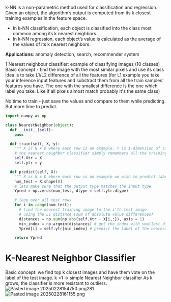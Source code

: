 k-NN is a non-parametric method used for classification and regression. Given an object, the algorithm’s output is computed from its k closest training examples in the feature space.

- In k-NN classification, each object is classified into the class most common among its k nearest neighbors.
- In k-NN regression, each object’s value is calculated as the average of the values of its k nearest neighbors.

**Applications**: anomaly detection, search, recommender system

1 Nearest neighbour classifier: 
example of classifying images (10 classes)
Basic concept - find the image with the most similar pixels and use its class
idea is to take L1/L2 difference of all the features (for L1 example you take your inference input features and substract them from all the train samples' features you have. The one with the smallest difference is the one which label you take. Like if all pixels almost match probably it's the same class)

No time to train - just save the values and compare to them while predicting. But more time to predict.
```python
import numpy as np

class NearestNeighbor(object):
  def __init__(self):
    pass

  def train(self, X, y):
    """ X is N x D where each row is an example. Y is 1-dimension of size N """
    # the nearest neighbor classifier simply remembers all the training data
    self.Xtr = X
    self.ytr = y

  def predict(self, X):
    """ X is N x D where each row is an example we wish to predict label for """
    num_test = X.shape[0]
    # lets make sure that the output type matches the input type
    Ypred = np.zeros(num_test, dtype = self.ytr.dtype)

    # loop over all test rows
    for i in range(num_test):
      # find the nearest training image to the i'th test image
      # using the L1 distance (sum of absolute value differences)
      distances = np.sum(np.abs(self.Xtr - X[i,:]), axis = 1)
      min_index = np.argmin(distances) # get the index with smallest distance
      Ypred[i] = self.ytr[min_index] # predict the label of the nearest example

    return Ypred
```

# K-Nearest Neighbor Classifier
Basic concept: we find top k closest images and have them vote on the label of the test image.
k =1 -> simple Nearest Neighbor classifier
As k grows, the classifier is more resistant to outliers.
![Pasted image 20250228154750.png](ml_interview_prep_notes/Interview_prep/ML/Models&Algorithms/attachments/Pasted%20image%2020250228154750.png)281![Pasted image 20250228161155.png](../../../../Models&Algorithms/attachments/Pasted%20image%2020250228161155.png)